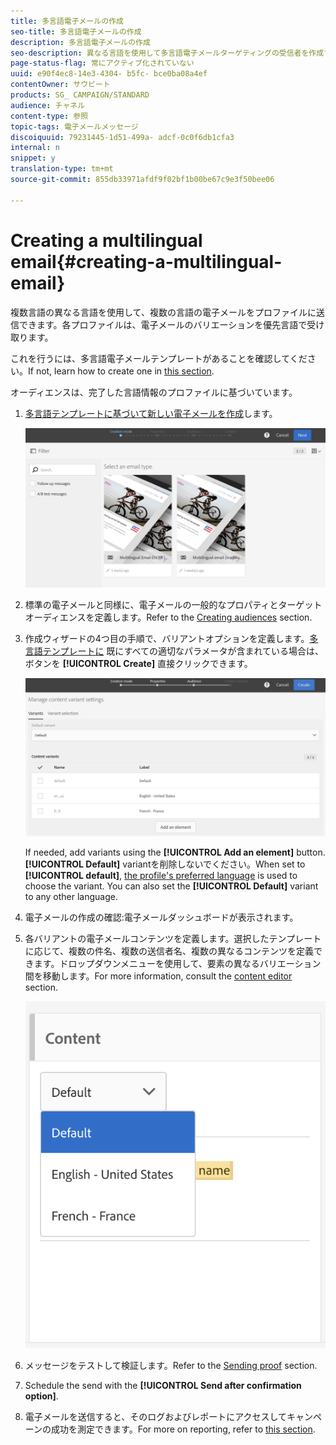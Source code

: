 ```yaml
---
title: 多言語電子メールの作成
seo-title: 多言語電子メールの作成
description: 多言語電子メールの作成
seo-description: 異なる言語を使用して多言語電子メールターゲティングの受信者を作成するには、次の手順に従います。
page-status-flag: 常にアクティブ化されていない
uuid: e90f4ec8-14e3-4304- b5fc- bce0ba08a4ef
contentOwner: サウビート
products: SG_ CAMPAIGN/STANDARD
audience: チャネル
content-type: 参照
topic-tags: 電子メールメッセージ
discoiquuid: 79231445-1d51-499a- adcf-0c0f6db1cfa3
internal: n
snippet: y
translation-type: tm+mt
source-git-commit: 855db33971afdf9f02bf1b00be67c9e3f50bee06

---
```



# Creating a multilingual email{#creating-a-multilingual-email}

複数言語の異なる言語を使用して、複数の言語の電子メールをプロファイルに送信できます。各プロファイルは、電子メールのバリエーションを優先言語で受け取ります。

これを行うには、多言語電子メールテンプレートがあることを確認してください。If not, learn how to create one in [this section](../../start/using/creating-a-multilingual-template.md).

オーディエンスは、完了した言語情報のプロファイルに基づいています。

1. [多言語テンプレートに基づいて新しい電子メールを作成](../../start/using/creating-a-multilingual-template.md)します。

   ![](assets/multi_create1.png)

1. 標準の電子メールと同様に、電子メールの一般的なプロパティとターゲットオーディエンスを定義します。Refer to the [Creating audiences](../../audiences/using/creating-audiences.md) section.
1. 作成ウィザードの4つ目の手順で、バリアントオプションを定義します。[多言語テンプレートに](../../start/using/creating-a-multilingual-template.md) 既にすべての適切なパラメータが含まれている場合は、ボタンを **[!UICONTROL Create]** 直接クリックできます。

   ![](assets/multi_create4.png)

   If needed, add variants using the **[!UICONTROL Add an element]** button. **[!UICONTROL Default]** variantを削除しないでください。When set to **[!UICONTROL default]**, [the profile's preferred language](../../audiences/using/creating-profiles.md) is used to choose the variant. You can also set the **[!UICONTROL Default]** variant to any other language.

1. 電子メールの作成の確認:電子メールダッシュボードが表示されます。
1. 各バリアントの電子メールコンテンツを定義します。選択したテンプレートに応じて、複数の件名、複数の送信者名、複数の異なるコンテンツを定義できます。ドロップダウンメニューを使用して、要素の異なるバリエーション間を移動します。For more information, consult the [content editor](../../designing/using/about-email-content-design.md) section.

   ![](assets/multi_selectcontent.png)

1. メッセージをテストして検証します。Refer to the [Sending proof](../../sending/using/managing-test-profiles-and-sending-proofs.md#sending-proofs) section.
1. Schedule the send with the **[!UICONTROL Send after confirmation option]**.
1. 電子メールを送信すると、そのログおよびレポートにアクセスしてキャンペーンの成功を測定できます。For more on reporting, refer to [this section](../../reporting/using/about-dynamic-reports.md).

